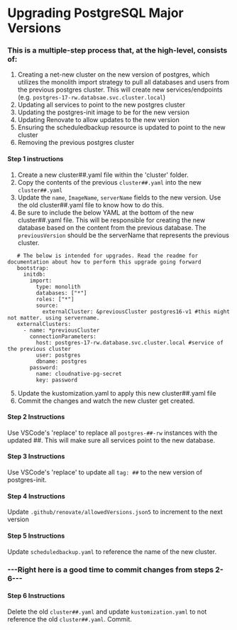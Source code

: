 # Upgrading PostgreSQL Major Versions
### This is a multiple-step process that, at the high-level, consists of:

1. Creating a net-new cluster on the new version of postgres, which utilizes the monolith import strategy to pull all databases and users from the previous postgres cluster. This will create new services/endpoints (e.g. `postgres-17-rw.databsae.svc.cluster.local`)
2. Updating all services to point to the new postgres cluster
3. Updating the postgres-init image to be for the new version
4. Updating Renovate to allow updates to the new version
5. Ensuring the scheduledbackup resource is updated to point to the new cluster
6. Removing the previous postgres cluster

#### Step 1 instructions
1. Create a new cluster##.yaml file within the 'cluster' folder. 
2. Copy the contents of the previous `cluster##.yaml` into the new `cluster##.yaml`
3. Update the `name`, `ImageName`, `serverName` fields to the new version. Use the old cluster##.yaml file to know how to do this.
4. Be sure to include the below YAML at the bottom of the new cluster##.yaml file. This will be responsible for creating the new database based on the content from the previous database. The `previousVersion` should be the serverName that represents the previous cluster.
```
   # The below is intended for upgrades. Read the readme for documentation about how to perform this upgrade going forward
   bootstrap:
     initdb:
       import:
         type: monolith
         databases: ["*"]
         roles: ["*"]
         source:
           externalCluster: &previousCluster postgres16-v1 #this might not matter. using servername.
   externalClusters:
     - name: *previousCluster
       connectionParameters:
         host: postgres-17-rw.database.svc.cluster.local #service of the previous cluster
         user: postgres
         dbname: postgres
       password:
         name: cloudnative-pg-secret
         key: password
  ```
  5. Update the kustomization.yaml to apply this new cluster##.yaml file
  6. Commit the changes and watch the new cluster get created. 

#### Step 2 Instructions
Use VSCode's 'replace' to replace all `postgres-##-rw` instances with the updated ##. This will make sure all services point to the new database.

#### Step 3 Instructions
Use VSCode's 'replace' to update all `tag: ##` to the new version of postgres-init.

#### Step 4 Instructions
Update `.github/renovate/allowedVersions.json5` to increment to the next version

#### Step 5 Instructions
Update `scheduledbackup.yaml` to reference the name of the new cluster.

### ---Right here is a good time to commit changes from steps 2-6---

#### Step 6 Instructions
Delete the old `cluster##.yaml` and update `kustomization.yaml` to not reference the old `cluster##.yaml`.  Commit.